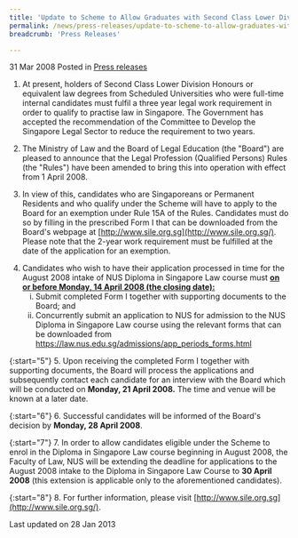 ```yaml
---
title: 'Update to Scheme to Allow Graduates with Second Class Lower Division Honours Degrees to Practise Law'
permalink: /news/press-releases/update-to-scheme-to-allow-graduates-with-second-class-lower-division-honours-degrees-to-practise-law/
breadcrumb: 'Press Releases'

---
```



31 Mar 2008 Posted in [Press releases](/news/press-releases)


1. At present, holders of Second Class Lower Division Honours or equivalent law degrees from Scheduled Universities who were full-time internal candidates must fulfil a three year legal work requirement in order to qualify to practise law in Singapore. The Government has accepted the recommendation of the Committee to Develop the Singapore Legal Sector to reduce the requirement to two years.

2. The Ministry of Law and the Board of Legal Education (the "Board") are pleased to announce that the Legal Profession (Qualified Persons) Rules (the "Rules") have been amended to bring this into operation with effect from 1 April 2008.

3. In view of this, candidates who are Singaporeans or Permanent Residents and who qualify under the Scheme will have to apply to the Board for an exemption under Rule 15A of the Rules. Candidates must do so by filling in the prescribed Form I that can be downloaded from the Board's webpage at [http://www.sile.org.sg](http://www.sile.org.sg/). Please note that the 2-year work requirement must be fulfilled at the date of the application for an exemption.

<ol start="4">
<li> Candidates who wish to have their application processed in time for the August 2008 intake of NUS Diploma in Singapore Law course must <strong><u>on or before Monday, 14 April 2008 (the closing date):</u></strong>

<ol style="list-style-type: lower-roman">
<li>Submit completed Form I together with supporting documents to the Board; and</li>
<li>Concurrently submit an application to NUS for admission to the NUS Diploma in Singapore Law course using the relevant forms that can be downloaded from
<a href="https://law.nus.edu.sg/admissions/app_periods_forms.html">https://law.nus.edu.sg/admissions/app_periods_forms.html</a></li>
</ol>

</li>
</ol>

{:start="5"}
5. Upon receiving the completed Form I together with supporting documents, the Board will process the applications and subsequently contact each candidate for an interview with the Board which will be conducted on **Monday, 21 April 2008.** The time and venue will be known at a later date.

{:start="6"}
6. Successful candidates will be informed of the Board's decision by **Monday, 28 April 2008**.

{:start="7"}
7. In order to allow candidates eligible under the Scheme to enrol in the Diploma in Singapore Law course beginning in August 2008, the Faculty of Law, NUS will be extending the deadline for applications to the August 2008 intake to the Diploma in Singapore Law Course to **30 April 2008** (this extension is applicable only to the aforementioned candidates).

{:start="8"}
8. For further information, please visit [http://www.sile.org.sg](http://www.sile.org.sg/).

<p class="right-side-updated">Last updated on 28 Jan 2013</p>




